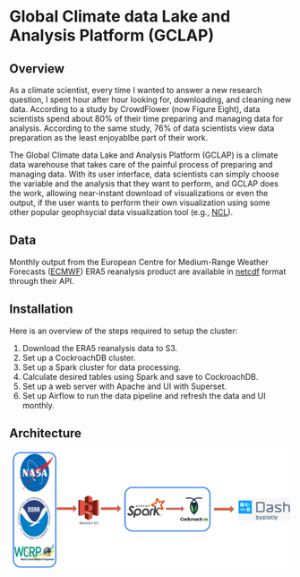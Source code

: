 # Global Climate data Lake and Analysis Platform (GCLAP)

## Overview

As a climate scientist, every time I wanted to answer a new research question, I spent hour after hour looking for, downloading, and cleaning new data. According to a study by CrowdFlower (now Figure Eight), data scientists spend about 80% of their time preparing and managing data for analysis. According to the same study, 76% of data scientists view data preparation as the least enjoyablbe part of their work.

The Global Climate data Lake and Analysis Platform (GCLAP) is a climate data warehouse that takes care of the painful process of preparing and managing data. With its user interface, data scientists can simply choose the variable and the analysis that they want to perform, and GCLAP does the work, allowing near-instant download of visualizations or even the output, if the user wants to perform their own visualization using some other popular geophsycial data visualization tool (e.g., [NCL](https://ncl.ucar.edu)).

## Data

Monthly output from the European Centre for Medium-Range Weather Forecasts ([ECMWF](https://ecmwf.int)) ERA5 reanalysis product are available in [netcdf](https://www.unidata.ucar.edu/software/netcdf/) format through their API.

## Installation

Here is an overview of the steps required to setup the cluster:

1. Download the ERA5 reanalysis data to S3.
2. Set up a CockroachDB cluster.
3. Set up a Spark cluster for data processing.
4. Calculate desired tables using Spark and save to CockroachDB.
6. Set up a web server with Apache and UI with Superset.
7. Set up Airflow to run the data pipeline and refresh the data and UI monthly.

## Architecture

![Tech Stack](/images/stack.png)
